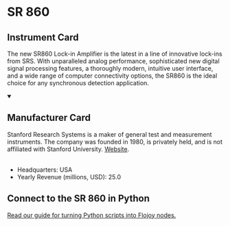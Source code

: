 
# SR 860

## Instrument Card

The new SR860 Lock-in Amplifier is the latest in a line of innovative lock-ins from SRS. With unparalleled analog performance, sophisticated new digital signal processing features, a thoroughly modern, intuitive user interface, and a wide range of computer connectivity options, the SR860 is the ideal choice for any synchronous detection application.

<details open>
<summary><h2>Manufacturer Card</h2></summary>
Stanford Research Systems is a maker of general test and measurement instruments. The company was founded in 1980, is privately held, and is not affiliated with Stanford University. <a href="https://www.thinksrs.com/">Website</a>.
<br></br>
<ul>
  <li>Headquarters: USA</li>
  <li>Yearly Revenue (millions, USD): 25.0</li>
</ul>
</details>

## Connect to the SR 860 in Python

[Read our guide for turning Python scripts into Flojoy nodes.](https://docs.flojoy.ai/custom-nodes/creating-custom-node/)


